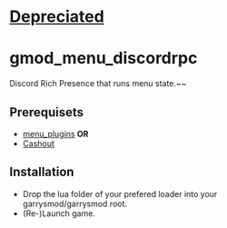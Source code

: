 # [Depreciated](https://github.com/discordapp/discord-rpc/issues/191#issuecomment-395171099)

# gmod_menu_discordrpc
Discord Rich Presence that runs menu state.~~

## Prerequisets
- [menu_plugins](https://github.com/glua/gmod-menu-plugins)
**OR**
- [Cashout](https://github.com/Cynosphere/Cashout)

## Installation
- Drop the lua folder of your prefered loader into your garrysmod/garrysmod root.
- (Re-)Launch game.

